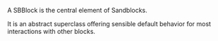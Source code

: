 A SBBlock is the central element of Sandblocks.

It is an abstract superclass offering sensible default behavior for most interactions with other blocks.